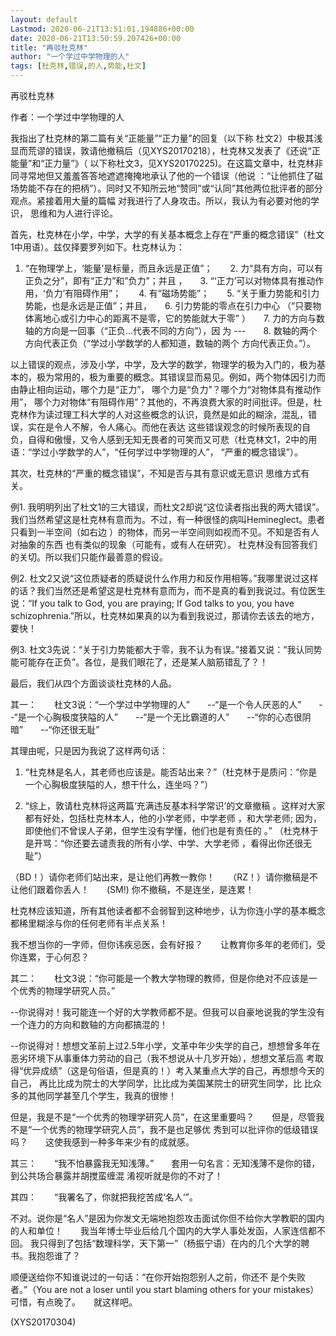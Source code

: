 ```yaml
---
layout: default
Lastmod: 2020-06-21T13:51:01.194886+00:00
date: 2020-06-21T13:50:59.207426+00:00
title: "再驳杜克林"
author: "一个学过中学物理的人"
tags: [杜克林,错误,的人,势能,杜文]
---
```


再驳杜克林

作者：一个学过中学物理的人

我指出了杜克林的第二篇有关“正能量”“正力量”的回复（以下称 杜文2）中极其浅显而荒谬的错误，敦请他撤稿后（见XYS20170218），杜克林又发表了《还说“正能量”和“正力量”》（ 以下称杜文3，见XYS20170225)。在这篇文章中，杜克林非同寻常地但又羞羞答答地遮遮掩掩地承认了他的一个错误（他说 ：“让他抓住了磁场势能不存在的把柄”）。同时又不知所云地“赞同”或“认同”其他两位批评者的部分观点。紧接着用大量的篇幅 对我进行了人身攻击。所以，我认为有必要对他的学识， 思维和为人进行评论。

首先，杜克林在小学，中学，大学的有关基本概念上存在“严重的概念错误”（杜文1中用语）。兹仅择要罗列如下。杜克林认为：

1.  “在物理学上，‘能量’是标量，而且永远是正值”；　　2.  力“具有方向，可以有正负之分”，即有“正力”和”负力”；并且 ，　　3.  “‘正力’可以对物体具有推动作用，‘负力’有阻碍作用”；　　4.  有“磁场势能”；　　5.  “关于重力势能和引力势能，也是永远是正值”；并且，　　6.  引力势能的零点在引力中心 （“只要物体离地心或引力中心的距离不是零，它的势能就大于零” ）　　7.  力的方向与数轴的方向是一回事（“正负…代表不同的方向”），因 为 ---　　8.  数轴的两个方向代表正负（“学过小学数学的人都知道，数轴的两个 方向代表正负。”）。

以上错误的观点，涉及小学，中学，及大学的数学，物理学的极为入门的，极为基本的，极为常用的，极为重要的概念。其错误显而易见。例如，两个物体因引力而由静止相向运动，哪个力是“正力”， 哪个力是“负力”？哪个力“对物体具有推动作用”， 哪个力对物体“有阻碍作用”？其他的，不再浪费大家的时间批评。但是，杜克林作为读过理工科大学的人对这些概念的认识，竟然是如此的糊涂，混乱，错误，实在是令人不解，令人痛心。而他在表达 这些错误观念的时候所表现的自负，自得和傲慢，又令人感到无知无畏者的可笑而又可悲（杜克林文1，2中的用语：“学过小学数学的人”，“任何学过中学物理的人”， “严重的概念错误”）。

其次，杜克林的“严重的概念错误”，不知是否与其有意识或无意识 思维方式有关。

例1.  我明明列出了杜文1的三大错误，而杜文2却说“这位读者指出我的两大错误”。我们当然希望这是杜克林有意而为。不过，有一种很怪的病叫Hemineglect。患者只看到一半空间（如右边 ）的物体，而另一半空间则如视而不见。不知是否有人对抽象的东西 也有类似的现象（可能有，或有人在研究）。 杜克林没有回答我们的关切。所以我们只能作最善意的假设。

例2.  杜文2又说“这位质疑者的质疑说什么作用力和反作用相等。”我哪里说过这样的话？我们当然还是希望这是杜克林有意而为，而不是真的看到我说过。有位医生说：“If you talk to God, you are praying; If God talks to you, you have schizophrenia.”所以，杜克林如果真的以为看到我说过，那请你去该去的地方，要快！

例3. 杜文3先说：“关于引力势能都大于零，我不认为有误。”接着又说：“我认同势能可能存在正负”。各位，是我们眼花了，还是某人脑筋错乱了？！

最后，我们从四个方面谈谈杜克林的人品。

其一：　　杜文3说：“一个学过中学物理的人”　　--“是一个令人厌恶的人”　　--“是一个心胸极度狭隘的人”　　--“是一个无比霸道的人”　　--“你的心态很阴暗”　　--“你还很无耻”

其理由呢，只是因为我说了这样两句话：

1. “杜克林是名人，其老师也应该是。能否站出来？”（杜克林于是质问：“你是一个心胸极度狭隘的人，想干什么，连坐吗？”）

2. “综上，敦请杜克林将这两篇‘充满违反基本科学常识’的文章撤稿 。这样对大家都有好处，包括杜克林本人，他的小学老师，中学老师 ，和大学老师; 因为，即使他们不曾误人子弟，但学生没有学懂，他们也是有责任的 。” （杜克林于是开骂：“你还要去谴责我的所有小学、中学、大学老师 ，看得出你还很无耻”）

（BD！）请你老师们站出来，是让他们再教一教你！　　（RZ！）请你撤稿是不让他们跟着你丢人！　　(SM!) 你不撤稿，不是连坐，是连累！

杜克林应该知道，所有其他读者都不会弱智到这种地步，认为你连小学的基本概念都稀里糊涂与你的任何老师有半点关系！

我不想当你的一字师，但你讳疾忌医，会有好报？　　让教育你多年的老师们，受你连累，于心何忍？

其二：　　杜文3说：“你可能是一个教大学物理的教师，但是你绝对不应该是一个优秀的物理学研究人员。”

--你说得对！我可能连一个好的大学教师都不是。但我可以自豪地说我的学生没有一个连力的方向和数轴的方向都搞混的！

--你说得对！想想文革前上过2.5年小学，文革中年少失学的自己，想想曾多年在恶劣环境下从事重体力劳动的自己（我不想说从十几岁开始），想想文革后高 考取得“优异成绩”（这是句俗语，但是真的！）考入某重点大学的自己，再想想今天的自己， 再比比成为院士的大学同学，比比成为美国某院士的研究生同学，比 比众多的其他同学甚至几个学生，我真的很惨！

但是，我是不是“一个优秀的物理学研究人员”，在这里重要吗？　　但是，尽管我不是“一个优秀的物理学研究人员”，我不是也足够优 秀到可以批评你的低级错误吗？　　这使我感到一种多年来少有的成就感。

其三：　　“我不怕暴露我无知浅薄。”　　套用一句名言：无知浅薄不是你的错，到公共场合暴露并胡搅蛮缠混 淆视听就是你的不对了！

其四：　　“我署名了，你就把我挖苦成‘名人‘”。

不对。说你是“名人”是因为你发文无端地抱怨攻击面试你但不给你大学教职的国内的人和单位！　　我当年博士毕业后给几个国内的大学人事处发函，人家连信都不回。 我只得到了包括“数理科学，天下第一”（杨振宁语）在内的几个大学的聘书。我抱怨谁了？

顺便送给你不知谁说过的一句话：“在你开始抱怨别人之前，你还不 是个失败者。”（You are not a loser until you start blaming others for your mistakes）　　可惜，有点晚了。　　就这样吧。

(XYS20170304)

